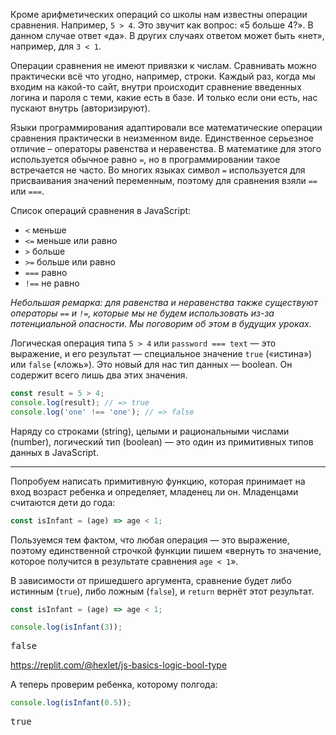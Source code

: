 
Кроме арифметических операций со школы нам известны операции сравнения. Например, `5 > 4`. Это звучит как вопрос: «5 больше 4?». В данном случае ответ «да». В других случаях ответом может быть «нет», например, для `3 < 1`.

Операции сравнения не имеют привязки к числам. Сравнивать можно практически всё что угодно, например, строки. Каждый раз, когда мы входим на какой-то сайт, внутри происходит сравнение введенных логина и пароля с теми, какие есть в базе. И только если они есть, нас пускают внутрь (авторизируют).

Языки программирования адаптировали все математические операции сравнения практически в неизменном виде. Единственное серьезное отличие – операторы равенства и неравенства. В математике для этого используется обычное равно `=`, но в программировании такое встречается не часто. Во многих языках символ `=` используется для присваивания значений переменным, поэтому для сравнения взяли `==` или `===`.

Список операций сравнения в JavaScript:

* `<` меньше
* `<=` меньше или равно
* `>` больше
* `>=` больше или равно
* `===` равно
* `!==` не равно

_Небольшая ремарка: для равенства и неравенства также существуют операторы `==` и `!=`, которые мы не будем использовать из-за потенциальной опасности. Мы поговорим об этом в будущих уроках._

Логическая операция типа `5 > 4` или `password === text` — это выражение, и его результат — специальное значение `true` («истина») или `false` («ложь»). Это новый для нас тип данных — boolean. Он содержит всего лишь два этих значения.

```javascript
const result = 5 > 4;
console.log(result); // => true
console.log('one' !== 'one'); // => false
```

Наряду со строками (string), целыми и рациональными числами (number), логический тип (boolean) — это один из примитивных типов данных в JavaScript.

---

Попробуем написать примитивную функцию, которая принимает на вход возраст ребенка и определяет, младенец ли он. Младенцами считаются дети до года:

```javascript
const isInfant = (age) => age < 1;
```

Пользуемся тем фактом, что любая операция — это выражение, поэтому единственной строчкой функции пишем «вернуть то значение, которое получится в результате сравнения `age < 1`».

В зависимости от пришедшего аргумента, сравнение будет либо истинным (`true`), либо ложным (`false`), и `return` вернёт этот результат.

```javascript
const isInfant = (age) => age < 1;

console.log(isInfant(3));
```

<pre class='hexlet-basics-output'>false</pre>

https://replit.com/@hexlet/js-basics-logic-bool-type

А теперь проверим ребенка, которому полгода:

```javascript
console.log(isInfant(0.5));
```

<pre class='hexlet-basics-output'>true</pre>
